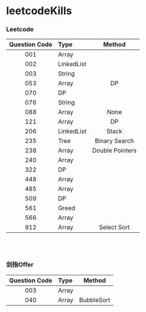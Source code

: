 # leetcodeKills
### Leetcode
|Question Code | Type  | Method |
|:---:|:---|:---:|
|001  |Array|  
|002  |LinkedList|  
|003  |String|  
|053  |Array| DP  
|070  |DP|  
|076  |String|  
|088  |Array| None  
|121  |Array| DP
|206  |LinkedList| Stack
|235  |Tree| Binary Search
|238  |Array| Double Pointers  
|240  |Array|  
|322  |DP| 
|448  |Array| 
|485  |Array| 
|509  |DP|  
|561  |Greed|  
|566  |Array|  
|912  |Array| Select Sort



<br/>  
<br/>  

### 剑指Offer
|Question Code | Type  | Method |
|:---:|:---|:---:|
|003  |Array| 
|040  |Array| BubbleSort
